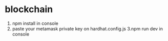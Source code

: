 # blockchain
1. npm install in console
2. paste your metamask private key on hardhat.config.js
3.npm run dev in console
